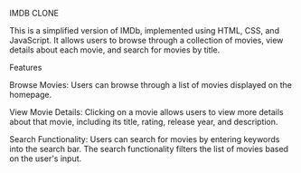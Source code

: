 IMDB CLONE

This is a simplified version of IMDb, implemented using HTML, CSS, and JavaScript. It allows users to browse through a collection of movies, view details about each movie, and search for movies by title.

Features

Browse Movies: Users can browse through a list of movies displayed on the homepage.

View Movie Details: Clicking on a movie allows users to view more details about that movie, including its title, rating, release year, and description.

Search Functionality: Users can search for movies by entering keywords into the search bar. The search functionality filters the list of movies based on the user's input.
